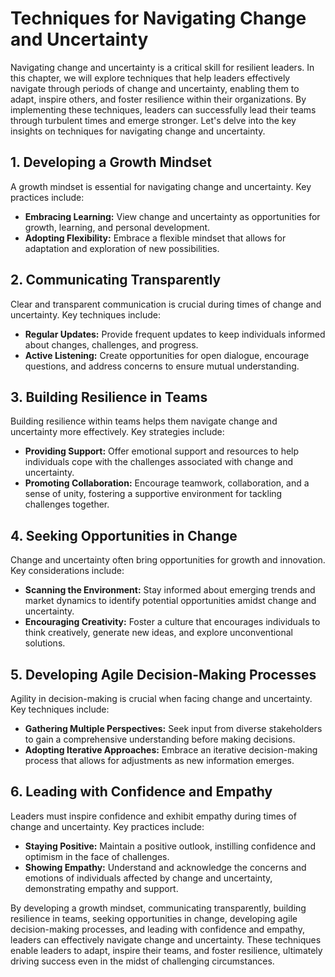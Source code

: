 Techniques for Navigating Change and Uncertainty
=========================================================

Navigating change and uncertainty is a critical skill for resilient leaders. In this chapter, we will explore techniques that help leaders effectively navigate through periods of change and uncertainty, enabling them to adapt, inspire others, and foster resilience within their organizations. By implementing these techniques, leaders can successfully lead their teams through turbulent times and emerge stronger. Let's delve into the key insights on techniques for navigating change and uncertainty.

**1. Developing a Growth Mindset**
----------------------------------

A growth mindset is essential for navigating change and uncertainty. Key practices include:

* **Embracing Learning:** View change and uncertainty as opportunities for growth, learning, and personal development.
* **Adopting Flexibility:** Embrace a flexible mindset that allows for adaptation and exploration of new possibilities.

**2. Communicating Transparently**
----------------------------------

Clear and transparent communication is crucial during times of change and uncertainty. Key techniques include:

* **Regular Updates:** Provide frequent updates to keep individuals informed about changes, challenges, and progress.
* **Active Listening:** Create opportunities for open dialogue, encourage questions, and address concerns to ensure mutual understanding.

**3. Building Resilience in Teams**
-----------------------------------

Building resilience within teams helps them navigate change and uncertainty more effectively. Key strategies include:

* **Providing Support:** Offer emotional support and resources to help individuals cope with the challenges associated with change and uncertainty.
* **Promoting Collaboration:** Encourage teamwork, collaboration, and a sense of unity, fostering a supportive environment for tackling challenges together.

**4. Seeking Opportunities in Change**
--------------------------------------

Change and uncertainty often bring opportunities for growth and innovation. Key considerations include:

* **Scanning the Environment:** Stay informed about emerging trends and market dynamics to identify potential opportunities amidst change and uncertainty.
* **Encouraging Creativity:** Foster a culture that encourages individuals to think creatively, generate new ideas, and explore unconventional solutions.

**5. Developing Agile Decision-Making Processes**
-------------------------------------------------

Agility in decision-making is crucial when facing change and uncertainty. Key techniques include:

* **Gathering Multiple Perspectives:** Seek input from diverse stakeholders to gain a comprehensive understanding before making decisions.
* **Adopting Iterative Approaches:** Embrace an iterative decision-making process that allows for adjustments as new information emerges.

**6. Leading with Confidence and Empathy**
------------------------------------------

Leaders must inspire confidence and exhibit empathy during times of change and uncertainty. Key practices include:

* **Staying Positive:** Maintain a positive outlook, instilling confidence and optimism in the face of challenges.
* **Showing Empathy:** Understand and acknowledge the concerns and emotions of individuals affected by change and uncertainty, demonstrating empathy and support.

By developing a growth mindset, communicating transparently, building resilience in teams, seeking opportunities in change, developing agile decision-making processes, and leading with confidence and empathy, leaders can effectively navigate change and uncertainty. These techniques enable leaders to adapt, inspire their teams, and foster resilience, ultimately driving success even in the midst of challenging circumstances.
